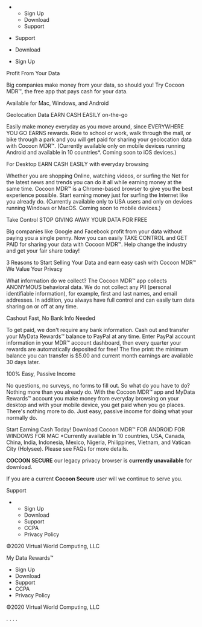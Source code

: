 *   *   Sign Up
    *   Download
    *   Support

*   Support
*   Download
*   Sign Up

Profit From Your Data

Big companies make money from your data, so should you! Try Cocoon MDR™, the free app that pays cash for your data.

Available for Mac, Windows, and Android

Geolocation Data EARN CASH EASILY on-the-go

Easily make money everyday as you move around, since EVERYWHERE YOU GO EARNS rewards. Ride to school or work, walk through the mall, or bike through a park and you will get paid for sharing your geolocation data with Cocoon MDR™. (Currently available only on mobile devices running Android and available in 10 countries\*. Coming soon to iOS devices.)

For Desktop EARN CASH EASILY with everyday browsing

Whether you are shopping Online, watching videos, or surfing the Net for the latest news and trends you can do it all while earning money at the same time. Cocoon MDR™ is a Chrome-based browser to give you the best experience possible. Start earning money just for surfing the Internet like you already do. (Currently available only to USA users and only on devices running Windows or MacOS. Coming soon to mobile devices.)

Take Control STOP GIVING AWAY YOUR DATA FOR FREE

Big companies like Google and Facebook profit from your data without paying you a single penny. Now you can easily TAKE CONTROL and GET PAID for sharing your data with Cocoon MDR™. Help change the industry and get your fair share today!

3 Reasons to Start Selling Your Data and earn easy cash with Cocoon MDR™  
We Value Your Privacy

What information do we collect? The Cocoon MDR™ app collects ANONYMOUS behavioral data. We do not collect any PII (personal identifiable information), for example, first and last names, and email addresses. In addition, you always have full control and can easily turn data sharing on or off at any time.

  
Cashout Fast, No Bank Info Needed

To get paid, we don't require any bank information. Cash out and transfer your MyData Rewards™ balance to PayPal at any time. Enter PayPal account information in your MDR™ account dashboard, then every quarter your rewards are automatically deposited for free! The fine print: the minimum balance you can transfer is $5.00 and current month earnings are available 30 days later.

  
100% Easy, Passive Income

No questions, no surveys, no forms to fill out. So what do you have to do? Nothing more than you already do. With the Cocoon MDR™ app and MyData Rewards™ account you make money from everyday browsing on your desktop and with your mobile device, you get paid when you go places. There's nothing more to do. Just easy, passive income for doing what your normally do.

Start Earning Cash Today! Download Cocoon MDR™ FOR ANDROID FOR WINDOWS FOR MAC \*Currently available in 10 countries, USA, Canada, China, India, Indonesia, Mexico, Nigeria, Philippines, Vietnam, and Vatican City (Holysee). Please see FAQs for more details.

**COCOON SECURE** our legacy privacy browser is **currently unavailable** for download.

If you are a current **Cocoon Secure** user will we continue to serve you.

Support

*   *   Sign Up
    *   Download
    *   Support
    *   CCPA
    *   Privacy Policy

©2020 Virtual World Computing, LLC  
  
My Data Rewards™

*   Sign Up
*   Download
*   Support
*   CCPA
*   Privacy Policy

©2020 Virtual World Computing, LLC

<div style="display:inline;">. <img height="1" width="1" style="border-style:none;" alt="" src="//googleads.g.doubleclick.net/pagead/viewthroughconversion/938792996/?value=0&amp;guid=ON&amp;script=0"/>. </div>. <img src="//bat.bing.com/action/0?ti=5065606&Ver=2" height="0" width="0" style="display:none. visibility: hidden;" />.
